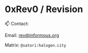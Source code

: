 # 0xRev0 / Revision

📫 Contact: 

Email: rev@informous.org
    
Matrix: <code>@satori:halogen.city</code>
